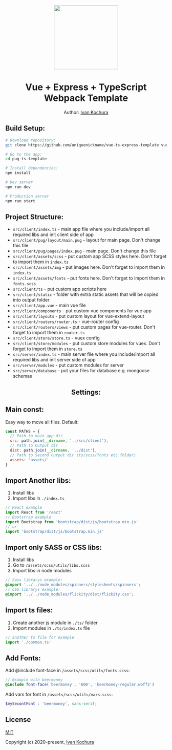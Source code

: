 <div align="center">
  <img width="200" height="200" src="https://vuejs.org/images/logo.png">
  <h1>Vue + Express + TypeScript Webpack Template</h1>
  <p>Author: <a href="https://github.com/uniquenickname" target="_blank">Ivan Kochura</a></p>
</div>

## Build Setup:

``` bash
# Download repository:
git clone https://github.com/uniquenickname/vue-ts-express-template vue-ts-express-template

# Go to the app:
cd pug-ts-template

# Install dependencies:
npm install

# Dev server
npm run dev

# Production server
npm run start
```

## Project Structure:

* `src/client/index.ts` - main app file where you include/import all required libs and init client side of app
* `src/client/pug/layout/main.pug` - layout for main page. Don't change this file
* `src/client/pug/pages/index.pug` - main page. Don't change this file
* `src/client/assets/scss` - put custom app SCSS styles here. Don't forget to import them in `index.ts`
* `src/client/assets/img` - put images here. Don't forget to import them in `index.ts`
* `src/client/assets/fonts` - put fonts here. Don't forget to import them in `fonts.scss`
* `src/client/ts` - put custom app scripts here
* `src/client/static` - folder with extra static assets that will be copied into output folder
* `src/client/app.vue` - main vue file
* `src/client/components` - put custom vue components for vue app
* `src/client/layouts` - put custom layout for vue-extend-layout
* `src/client/routers/router.ts` - vue-router config
* `src/client/routers/views` - put custom pages for vue-router. Don't forget to import them in `router.ts`
* `src/client/store/store.ts` - vuex config
* `src/client/store/modules` - put custom store modules for vuex. Don't forget to import them in `store.ts`
* `src/server/index.ts` - main server file where you include/import all required libs and init server side of app
* `src/server/modules` - put custom modules for server
* `src/server/database` - put your files for database e.g. mongoose schemas

<div align="center">
  <h2>Settings:</h2>
</div>

## Main const:
Easy way to move all files.
Default:
``` js
const PATHS = {
  // Path to main app dir
  src: path.join(__dirname, '../src/client'),
  // Path to Output dir
  dist: path.join(__dirname, '../dist'),
  // Path to Second Output dir (ts/scss/fonts etc folder)
  assets: 'assets/'
}
```

## Import Another libs:
1. Install libs
2. Import libs in `./index.ts`
``` ts
// React example
import React from 'react'
// Bootstrap example
import Bootstrap from 'bootstrap/dist/js/bootstrap.min.js'
// or
import 'bootstrap/dist/js/bootstrap.min.js'
```

## Import only SASS or CSS libs:
1. Install libs
2. Go to `/assets/scss/utils/libs.scss`
3. Import libs in node modules
``` scss
// Sass librarys example:
@import '../../node_modules/spinners/stylesheets/spinners';
// CSS librarys example:
@import '../../node_modules/flickity/dist/flickity.css';
```

## Import ts files:
1. Create another js module in `./ts/` folder
2. Import modules in `./ts/index.ts` file
``` js
// another ts file for example
import './common.ts'
```

## Add Fonts:
Add @include font-face in `/assets/scss/utils/fonts.scss`:

``` scss
// Example with beermoney
@include font-face('beermoney', '600', 'beermoney-regular.woff2')
```

Add vars for font in `/assets/scss/utils/vars.scss`:

``` scss
$mySecontFont : 'beermoney', sans-serif;
```

## License
[MIT](./LICENSE)

Copyright (c) 2020-present, [Ivan Kochura](https://github.com/uniquenickname)